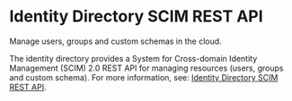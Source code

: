 <!-- loio5be569254a3246b18348e35ffc6b11a7 -->

# Identity Directory SCIM REST API

Manage users, groups and custom schemas in the cloud.



The identity directory provides a System for Cross-domain Identity Management \(SCIM\) 2.0 REST API for managing resources \(users, groups and custom schema\). For more information, see: [Identity Directory SCIM REST API](https://api.sap.com/api/IdDS_SCIM/overview).

